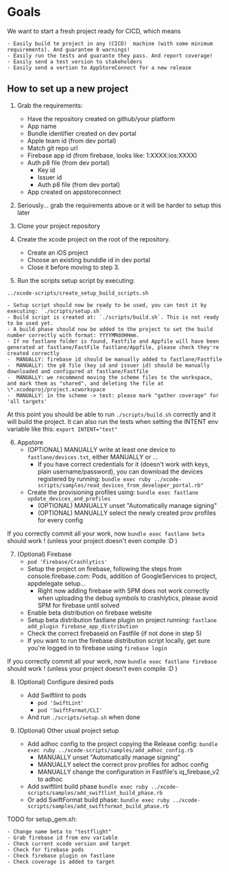 # Goals

We want to start a fresh project ready for CICD, which means

    - Easily build te project in any (CICD)  machine (with some minimum requirements). And guarantee 0 warnings!
    - Easily run the tests and guarante they pass. And report coverage!
    - Easily send a test version to stakeholders
    - Easily send a vertion to AppStoreConnect for a new release

## How to set up a new project

1. Grab the requirements:
    - Have the repository created on github/your platform
    - App name
    - Bundle identifier created on dev portal
    - Apple team id (from dev portal)
    - Match git repo url
    - Firebase app id (from firebase, looks like:  1:XXXX:ios:XXXX)
    - Auth p8 file (from dev portal)
      - Key id
      - Issuer id
      - Auth p8 file (from dev portal)
    - App created on appstoreconnect

2. Seriously... grab the requirements above or it will be harder to setup this later

3. Clone your project repository

4. Create the xcode project on the root of the repository.
    - Create an iOS project
    - Choose an existing bunddle id in dev portal
    - Close it before moving to step 3.

5. Run the scripts setup script by executing:
```
../xcode-scripts/create_setup_build_scripts.sh
```
    - Setup script should now be ready to be used, you can test it by executing: `./scripts/setup.sh`
    - Build script is created at: `./scripts/build.sh`. This is not ready to be used yet.
    - A build phase should now be added to the project to set the build number correctly with format: YYYYMMddHHmm.
    - If no fastlane folder is found, Fastfile and Appfile will have been generated at fastlane/FastFile fastlane/Appfile, please check they're created correctly
    -  MANUALLY: firebase id should be manually added to fastlane/Fastfile
    -  MANUALLY: the p8 file (key id and issuer id) should be manually downloaded and configured at fastlane/Fastfile
    -  MANUALLY: we recommend moving the scheme files to the workspace, and mark them as "shared", and deleting the file at \*.xcodeproj/project.xcworkspace
    -  MANUALLY: in the scheme -> test: please mark "gather coverage" for 'all targets'

At this point you should be able to run `./scripts/build.sh` correctly and it will build the project. It can also run the tests when setting the INTENT env variable like this: `export INTENT="test"`

6. Appstore
    - (OPTIONAL) MANUALLY write at least one device to `fastlane/devices.txt`, either MANUALLY or ... 
      - If you have correct credentials for it (doesn't work with keys, plain username/password), you can download the devices registered by running: `bundle exec ruby ../xcode-scripts/samples/read_devices_from_developer_portal.rb"`
    - Create the provisioning profiles using: `bundle exec fastlane update_devices_and_profiles`
      - (OPTIONAL) MANUALLY unset "Automatically manage signing"
      - (OPTIONAL) MANUALLY select the newly created prov profiles for every config

If you correctly commit all your work, now `bundle exec fastlane beta` should work ! (unless your project doesn't even compile :D )

7. (Optional) Firebase
    - `pod 'Firebase/Crashlytics'`
    - Setup the project on firebase, following the steps from console.firebase.com: Pods, addition of GoogleServices to project, appdelegate setup...
      - Right now adding firebase with SPM does not work correctly when uploading the debug symbols to crashlytics, please avoid SPM for firebase until solved
    - Enable beta distribution on firebase website
    - Setup beta distribution fastlane plugin on project running: `fastlane add_plugin firebase_app_distribution`
    - Check the correct firebaseid on Fastfile (if not done in step 5)
    - If you want to run the firebase distribution script locally, get sure you're logged in to firebase using `firebase login`

If you correctly commit all your work, now `bundle exec fastlane firebase` should work ! (unless your project doesn't even compile :D )

8. (Optional) Configure desired pods
    - Add Swiftlint to pods 
      - `pod 'SwiftLint'`
      - `pod 'SwiftFormat/CLI'` 
    - And run `./scripts/setup.sh` when done

9. (Optional) Other usual project setup
    - Add adhoc config to the project copying the Release config: `bundle exec ruby ../xcode-scripts/samples/add_adhoc_config.rb`
      - MANUALLY unset "Automatically manage signing"
      - MANUALLY select the correct prov profiles for adhoc config
      - MANUALLY change the configuration in Fastfile's iq_firebase_v2 to adhoc
    - Add swiftlint build phase `bundle exec ruby ../xcode-scripts/samples/add_swiftlint_build_phase.rb`
    - Or add SwiftFormat build phase: `bundle exec ruby ../xcode-scripts/samples/add_swiftformat_build_phase.rb`

TODO for setup_gem.sh:

    - Change name beta to "testflight"
    - Grab firebase id from env variable
    - Check current xcode version and target
    - Check for firebase pods
    - Check firebase plugin on fastlane
    - Check coverage is added to target
